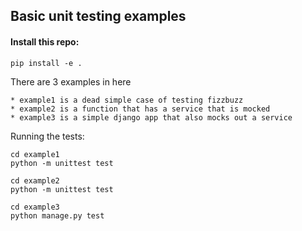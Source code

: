 ## Basic unit testing examples

#### Install this repo:

`pip install -e .`

There are 3 examples in here 

    * example1 is a dead simple case of testing fizzbuzz
    * example2 is a function that has a service that is mocked
    * example3 is a simple django app that also mocks out a service

Running the tests:

```
cd example1
python -m unittest test

cd example2
python -m unittest test

cd example3
python manage.py test
```